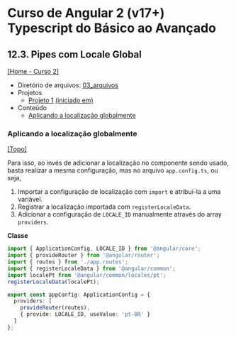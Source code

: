 # Curso de Angular 2 (v17+) Typescript do Básico ao Avançado

## 12.3. Pipes com Locale Global
[[Home - Curso 2]](../../README.md#curso-2)<br />

- Diretório de arquivos: [03_arquivos](./03_arquivos/)
- Projetos
  - [Projeto 1](./03_arquivos/proj_01/) [(iniciado em)](#aplicando-a-localização-globalmente)
- Conteúdo
  - [Aplicando a localização globalmente](#aplicando-a-localização-globalmente)

### Aplicando a localização globalmente
[[Topo]](#)<br />

Para isso, ao invés de adicionar a localização no componente sendo usado, basta realizar a mesma configuração, mas no arquivo `app.config.ts`, ou seja,
1. Importar a configuração de localização com `import` e atribuí-la a uma variável.
2. Registrar a localização importada com `registerLocaleData`.
3. Adicionar a configuração de `LOCALE_ID` manualmente através do array `providers`.

**Classe**
```typescript
import { ApplicationConfig, LOCALE_ID } from '@angular/core';
import { provideRouter } from '@angular/router';
import { routes } from './app.routes';
import { registerLocaleData } from '@angular/common';
import localePt from '@angular/common/locales/pt';
registerLocaleData(localePt);

export const appConfig: ApplicationConfig = {
  providers: [
    provideRouter(routes),
    { provide: LOCALE_ID, useValue: 'pt-BR' }
  ]
};
```
